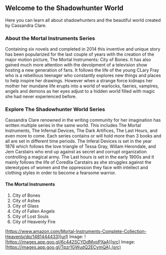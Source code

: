 ## Welcome to the Shadowhunter World

Here you can learn all about shadowhunters and the beautiful world created by Cassandra Clare.


### About the Mortal Instruments Series
Containing six novels and completed in 2014 this inventive and unique story has been popularized for the last couple of years with the creation of the major motion picture, The Mortal Instruments: City of Bones. It has also gained much more attention with the devolpment of a television show hosting a new generation of fans. It follows the life of the young CLary Fray who is a rebellious teenager who constantly explores new things and places to help inspire her drawings. However when a strange force kidnaps her mother her mundane life erupts into a world of warlocks, faeries, vampires, angels and demons as her eyes adjust to a hidden world filled with magic she had never experienced before.


### Explore The Shadowhunter World Series
Cassandra Clare renowned in the writing community for her imagination has written multiple series in the same world. This includes The Mortal Instruments, The Infernal Devices, The Dark Artifices, The Last Hours, and even more to come. Each series contains or will hold more than 3 books and all are set in different time periods. The Inferal Devices is set in the year 1878 which follows the love triangle of Tessa Gray, Willam Herondale, and Jem Carstairs who end up against as secret and corrupt organization controlling a magical army. The Last hours is set in the early 1900s and it mainly follows the life of Coredlia Carstairs as she struggles against the stereotypes of women and the oppression they face with intellect and clothing styles in order to become a fearsome warrior.

#### The Mortal Instruments 

1. City of Bones
2. City of Ashes
3. City of Glass
4. City of Fallen Angels
5. City of Lost Souls
6. City of Heavenly Fire


[https://www.amazon.com/Mortal-Instruments-Complete-Collection-Heavenly/dp/1481444433](url) 
Image: ![https://images.app.goo.gl/6c442SCYDdMypPXaA](src) 
Image: [https://images.app.goo.gl/Tpzr1GWudQ2ECvmQA].(src)
